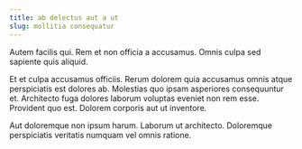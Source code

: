```yaml
---
title: ab delectus aut a ut
slug: mollitia consequatur
---
```


Autem facilis qui. Rem et non officia a accusamus. Omnis culpa sed sapiente quis aliquid.

Et et culpa accusamus officiis. Rerum dolorem quia accusamus omnis atque perspiciatis est dolores ab. Molestias quo ipsam asperiores consequuntur et. Architecto fuga dolores laborum voluptas eveniet non rem esse. Provident quo est. Dolorem corporis aut ut inventore.

Aut doloremque non ipsum harum. Laborum ut architecto. Doloremque perspiciatis veritatis numquam vel omnis ratione.
